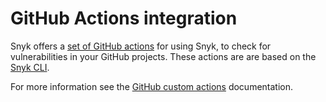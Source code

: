 # GitHub Actions integration

Snyk offers a [set of GitHub actions](https://github.com/snyk/actions) for using Snyk, to check for vulnerabilities in your GitHub projects. These actions are are based on the [Snyk CLI](https://docs.snyk.io/snyk-cli/guides-for-our-cli/cli-reference).

For more information see the [GitHub custom actions](https://docs.github.com/en/actions/creating-actions/about-actions) documentation.
